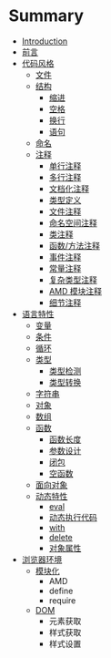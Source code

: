 # Summary

* [Introduction](README.md)
* [前言](chapter1.md)
* [代码风格](dai_ma_feng_ge.md)
   * [文件](21_wen_jian.md)
   * [结构](22_jie_gou.md)
       * [缩进](221_suo_jin.md)
       * [空格](222_kong_ge.md)
       * [换行](223_huan_xing.md)
       * [语句](224_yu_ju.md)
   * [命名](23_ming_ming.md)
   * [注释](24_zhu_shi.md)
       * [单行注释](dan_xing_zhu_shi.md)
       * [多行注释](duo_xing_zhu_shi.md)
       * [文档化注释](wen_dang_hua_zhu_shi.md)
       * [类型定义](lei_xing_ding_yi.md)
       * [文件注释](wen_jian_zhu_shi.md)
       * [命名空间注释](ming_ming_kong_jian_zhu_shi.md)
       * [类注释](lei_zhu_shi.md)
       * [函数/方法注释](han_6570_fang_fa_zhu_shi.md)
       * [事件注释](shi_jian_zhu_shi.md)
       * [常量注释](chang_liang_zhu_shi.md)
       * [复杂类型注释](fu_za_lei_xing_zhu_shi.md)
       * [AMD 模块注释](amd_mo_kuai_zhu_shi.md)
       * [细节注释](xi_jie_zhu_shi.md)
* [语言特性](yu_yan_te_xing.md)
   * [变量](bian_liang.md)
   * [条件](tiao_jian.md)
   * [循环](xun_huan.md)
   * [类型](lei_xing.md)
       * [类型检测](lei_xing_jian_ce.md)
       * [类型转换](lei_xing_zhuan_huan.md)
   * [字符串](zi_fu_chuan.md)
   * [对象](dui_xiang.md)
   * [数组](shu_zu.md)
   * [函数](han_shu.md)
       * [函数长度](han_shu_chang_du.md)
       * [参数设计](can_shu_she_ji.md)
       * [闭包](bi_bao.md)
       * [空函数](kong_han_shu.md)
   * [面向对象](mian_xiang_dui_xiang.md)
   * [动态特性](dong_tai_te_xing.md)
       * [eval](eval.md)
       * [动态执行代码](dong_tai_zhi_xing_dai_ma.md)
       * [with](with.md)
       * [delete](delete.md)
       * [对象属性](dui_xiang_shu_xing.md)
* [浏览器环境](liu_lan_qi_huan_jing.md)
   * [模块化](mo_kuai_hua.md)
       * AMD
       * define
       * require
   * [DOM](dom.md)
       * 元素获取
       * 样式获取
       * 样式设置

